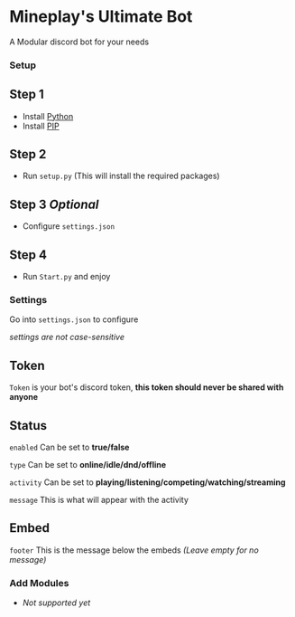 # Mineplay's Ultimate Bot
A Modular discord bot for your needs

### Setup

## Step 1
- Install [Python](https://www.python.org/downloads/)
- Install [PIP](https://pip.pypa.io/en/stable/installation/#get-pip-py)

## Step 2
- Run `setup.py` (This will install the required packages)

## Step 3 *Optional*
- Configure `settings.json`

## Step 4 
- Run `Start.py` and enjoy

### Settings
Go into `settings.json` to configure

*settings are not case-sensitive*

## Token 
`Token` is your bot's discord token, **this token should never be shared with anyone**

## Status
`enabled` Can be set to **true/false**

`type` Can be set to **online/idle/dnd/offline**

`activity` Can be set to **playing/listening/competing/watching/streaming**

`message` This is what will appear with the activity

## Embed

`footer` This is the message below the embeds *(Leave empty for no message)*

### Add Modules

* *Not supported yet*